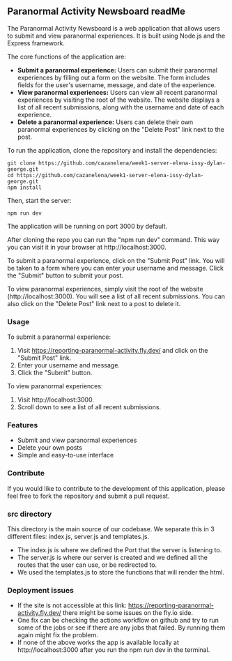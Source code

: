 ## Paranormal Activity Newsboard readMe

The Paranormal Activity Newsboard is a web application that allows users to submit and view paranormal experiences. It is built using Node.js and the Express framework.

The core functions of the application are:

-   **Submit a paranormal experience:** Users can submit their paranormal experiences by filling out a form on the website. The form includes fields for the user's username, message, and date of the experience.
-   **View paranormal experiences:** Users can view all recent paranormal experiences by visiting the root of the website. The website displays a list of all recent submissions, along with the username and date of each experience.
-   **Delete a paranormal experience:** Users can delete their own paranormal experiences by clicking on the "Delete Post" link next to the post.

To run the application, clone the repository and install the dependencies:

```
git clone https://github.com/cazanelena/week1-server-elena-issy-dylan-george.git
cd https://github.com/cazanelena/week1-server-elena-issy-dylan-george.git
npm install
```

Then, start the server:

```
npm run dev
```

The application will be running on port 3000 by default. 

After cloning the repo you can run the "npm run dev" command. This way you can visit it in your browser at http://localhost:3000.

To submit a paranormal experience, click on the "Submit Post" link. You will be taken to a form where you can enter your username and message. Click the "Submit" button to submit your post.

To view paranormal experiences, simply visit the root of the website (http://localhost:3000). You will see a list of all recent submissions. You can also click on the "Delete Post" link next to a post to delete it.

### Usage

To submit a paranormal experience:

1. Visit https://reporting-paranormal-activity.fly.dev/ and click on the "Submit Post" link.
1. Enter your username and message.
1. Click the "Submit" button.

To view paranormal experiences:

1. Visit http://localhost:3000.
1. Scroll down to see a list of all recent submissions.

### Features

-   Submit and view paranormal experiences
-   Delete your own posts
-   Simple and easy-to-use interface

### Contribute

If you would like to contribute to the development of this application, please feel free to fork the repository and submit a pull request.

### src directory 

This directory is the main source of our codebase. We separate this in 3 different files: index.js, server.js and templates.js. 
- The index.js is where we defined the Port that the server is listening to.   
- The server.js is where our server is created and we defined all the routes that the user can use, or be redirected to. 
- We used the templates.js to store the functions that will render the html.


### Deployment issues
- If the site is not accessible at this link: https://reporting-paranormal-activity.fly.dev/ there might be some issues on the fly.io side. 
- One fix can be checking the actions workflow on github and try to run some of the jobs or see if there are any jobs that failed. By running them again might fix the problem.
- If none of the above works the app is available locally at http://localhost:3000 after you run the npm run dev in the terminal. 
